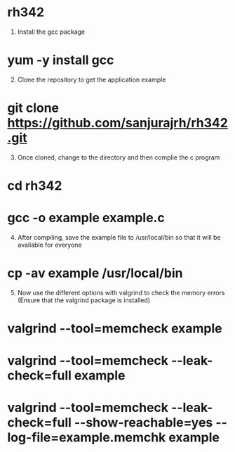 # rh342
1. Install the gcc package 
# yum -y install gcc
2. Clone the repository to get the application example
# git clone https://github.com/sanjurajrh/rh342.git
3. Once cloned, change to the directory and then complie the c program
# cd rh342
# gcc -o example example.c
4. After compiling, save the example file to /usr/local/bin so that it will be available for everyone
# cp -av example /usr/local/bin
5. Now use the different options with valgrind to check the memory errors (Ensure that the valgrind package is installed)
# valgrind --tool=memcheck example
# valgrind --tool=memcheck --leak-check=full example
# valgrind --tool=memcheck --leak-check=full --show-reachable=yes --log-file=example.memchk example
